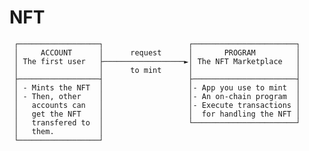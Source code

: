 # NFT

```                                                                                 
 ┌──────────────────┐                   ┌───────────────────────┐   
 │     ACCOUNT      │      request      │       PROGRAM         │   
 │ The first user   ├──────────────────►│ The NFT Marketplace   │   
 │                  │      to mint      │                       │   
 ├──────────────────┤                   ├───────────────────────┤   
 │ - Mints the NFT  │                   │- App you use to mint  │   
 │ - Then, other    │                   │- An on-chain program  │   
 │   accounts can   │                   │- Execute transactions │   
 │   get the NFT    │                   │  for handling the NFT │   
 │   transfered to  │                   └───────────────────────┘   
 │   them.          │                                               
 └──────────────────┘                                               
```                                                                              
                                                                                 
